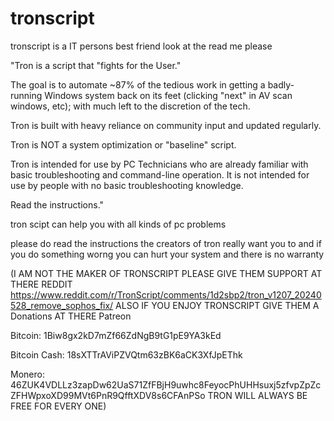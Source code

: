 # tronscript
tronscript is a IT persons best friend  look at the read me please

"Tron is a script that "fights for the User."

The goal is to automate ~87% of the tedious work in getting a badly-running Windows system back on its feet (clicking "next" in AV scan windows, etc); with much left to the discretion of the tech.

Tron is built with heavy reliance on community input and updated regularly.

Tron is NOT a system optimization or "baseline" script.

Tron is intended for use by PC Technicians who are already familiar with basic troubleshooting and command-line operation. It is not intended for use by people with no basic troubleshooting knowledge.

Read the instructions."

tron scipt can help you with all kinds of pc problems

please do read the instructions the creators of tron really want you to and if you do something worng you can hurt your system and there is no warranty

(I AM NOT THE MAKER OF TRONSCRIPT PLEASE GIVE THEM SUPPORT AT THERE REDDIT https://www.reddit.com/r/TronScript/comments/1d2sbp2/tron_v1207_20240528_remove_sophos_fix/ ALSO IF YOU ENJOY TRONSCRIPT GIVE THEM A Donations AT THERE
Patreon

Bitcoin: 1Biw8gx2kD7mZf66ZdNgB9tG1pE9YA3kEd

Bitcoin Cash: 18sXTTrAViPZVQtm63zBK6aCK3XfJpEThk

Monero: 46ZUK4VDLLz3zapDw62UaS71ZfFBjH9uwhc8FeyocPhUHHsuxj5zfvpZpZcZFHWpxoXD99MVt6PnR9QfftXDV8s6CFAnPSo
TRON WILL ALWAYS BE FREE FOR EVERY ONE)
